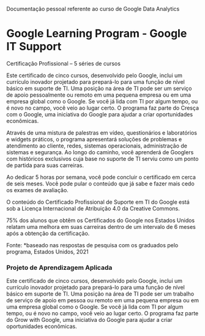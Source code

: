 Documentação pessoal referente ao curso de Google Data Analytics

# Google Learning Program - Google IT Support

Certificação Profissional – 5 séries de cursos

Este certificado de cinco cursos, desenvolvido pelo Google, inclui um currículo inovador projetado para prepará-lo para uma função de nível básico em suporte de TI. Uma posição na área de TI pode ser um serviço de apoio pessoalmente ou remoto em uma pequena empresa ou em uma empresa global como o Google. Se você já lida com TI por algum tempo, ou é novo no campo, você veio ao lugar certo. O programa faz parte do Cresça com o Google, uma iniciativa do Google para ajudar a criar oportunidades econômicas.

Através de uma mistura de palestras em vídeo, questionários e laboratórios e widgets práticos, o programa apresentará soluções de problemas e atendimento ao cliente, redes, sistemas operacionais, administração de sistemas e segurança. Ao longo do caminho, você aprenderá de Googlers com históricos exclusivos cuja base no suporte de TI serviu como um ponto de partida para suas carreiras.

Ao dedicar 5 horas por semana, você pode concluir o certificado em cerca de seis meses. Você pode pular o conteúdo que já sabe e fazer mais cedo os exames de avaliação.

O conteúdo do Certificado Profissional de Suporte em TI do Google está sob a Licença Internacional de Atribuição 4.0 da Creative Commons.

75% dos alunos que obtêm os Certificados do Google nos Estados Unidos relatam uma melhora em suas carreiras dentro de um intervalo de 6 meses após a obtenção da certificação.

Fonte: *baseado nas respostas de pesquisa com os graduados pelo programa, Estados Unidos, 2021

### Projeto de Aprendizagem Aplicada

Este certificado de cinco cursos, desenvolvido pelo Google, inclui um currículo inovador projetado para prepará-lo para uma função de nível básico em suporte de TI. Uma posição na área de TI pode ser um trabalho de serviço de apoio em pessoa ou remoto em uma pequena empresa ou em uma empresa global como o Google. Se você já lida com TI por algum tempo, ou é novo no campo, você veio ao lugar certo. O programa faz parte do Grow with Google, uma iniciativa do Google para ajudar a criar oportunidades econômicas.